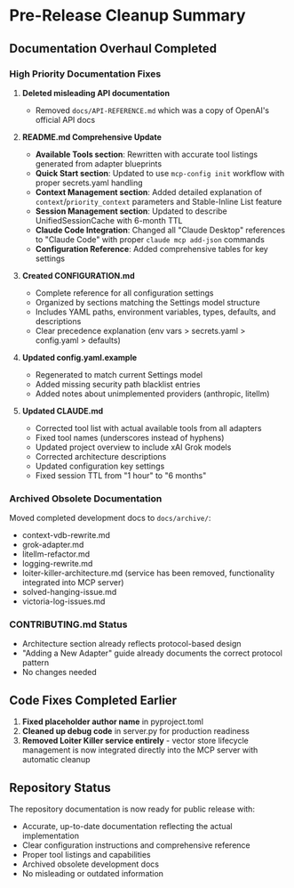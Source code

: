 # Pre-Release Cleanup Summary

## Documentation Overhaul Completed

### High Priority Documentation Fixes

1. **Deleted misleading API documentation**
   - Removed `docs/API-REFERENCE.md` which was a copy of OpenAI's official API docs

2. **README.md Comprehensive Update**
   - **Available Tools section**: Rewritten with accurate tool listings generated from adapter blueprints
   - **Quick Start section**: Updated to use `mcp-config init` workflow with proper secrets.yaml handling
   - **Context Management section**: Added detailed explanation of `context`/`priority_context` parameters and Stable-Inline List feature
   - **Session Management section**: Updated to describe UnifiedSessionCache with 6-month TTL
   - **Claude Code Integration**: Changed all "Claude Desktop" references to "Claude Code" with proper `claude mcp add-json` commands
   - **Configuration Reference**: Added comprehensive tables for key settings

3. **Created CONFIGURATION.md**
   - Complete reference for all configuration settings
   - Organized by sections matching the Settings model structure
   - Includes YAML paths, environment variables, types, defaults, and descriptions
   - Clear precedence explanation (env vars > secrets.yaml > config.yaml > defaults)

4. **Updated config.yaml.example**
   - Regenerated to match current Settings model
   - Added missing security path blacklist entries
   - Added notes about unimplemented providers (anthropic, litellm)

5. **Updated CLAUDE.md**
   - Corrected tool list with actual available tools from all adapters
   - Fixed tool names (underscores instead of hyphens)
   - Updated project overview to include xAI Grok models
   - Corrected architecture descriptions
   - Updated configuration key settings
   - Fixed session TTL from "1 hour" to "6 months"

### Archived Obsolete Documentation
Moved completed development docs to `docs/archive/`:
- context-vdb-rewrite.md
- grok-adapter.md
- litellm-refactor.md
- logging-rewrite.md
- loiter-killer-architecture.md (service has been removed, functionality integrated into MCP server)
- solved-hanging-issue.md
- victoria-log-issues.md

### CONTRIBUTING.md Status
- Architecture section already reflects protocol-based design
- "Adding a New Adapter" guide already documents the correct protocol pattern
- No changes needed

## Code Fixes Completed Earlier

1. **Fixed placeholder author name** in pyproject.toml
2. **Cleaned up debug code** in server.py for production readiness
3. **Removed Loiter Killer service entirely** - vector store lifecycle management is now integrated directly into the MCP server with automatic cleanup

## Repository Status

The repository documentation is now ready for public release with:
- Accurate, up-to-date documentation reflecting the actual implementation
- Clear configuration instructions and comprehensive reference
- Proper tool listings and capabilities
- Archived obsolete development docs
- No misleading or outdated information